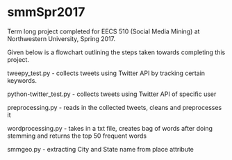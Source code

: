 # smmSpr2017

Term long project completed for EECS 510 (Social Media Mining) at Northwestern University, Spring 2017.

Given below is a flowchart outlining the steps taken towards completing this project.


tweepy_test.py - collects tweets using Twitter API by tracking certain keywords.

python-twitter_test.py - collects tweets using Twitter API of specific user

preprocessing.py - reads in the collected tweets, cleans and preprocesses it

wordprocessing.py - takes in a txt file, creates bag of words after doing stemming and returns the top 50 frequent words

smmgeo.py - extracting City and State name from place attribute
